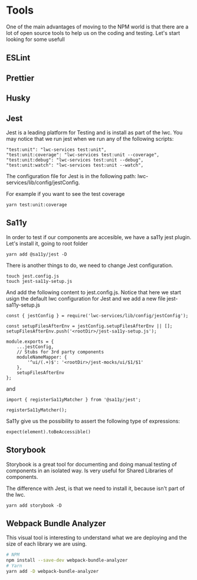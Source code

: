 
# Tools

One of the main advantages of moving to the NPM world is that there are a lot of open source tools to help us on the coding and testing. 
Let's start looking for some usefull 


## ESLint

## Prettier

## Husky


## Jest 
Jest is a leading platform for Testing and is install as part of the lwc. You may notice that we run jest when we run any of the following scripts:

    "test:unit": "lwc-services test:unit",
    "test:unit:coverage": "lwc-services test:unit --coverage",
    "test:unit:debug": "lwc-services test:unit --debug",
    "test:unit:watch": "lwc-services test:unit --watch",

The configuration file for Jest is in the following path: lwc-services/lib/config/jestConfig.


For example if you want to see the test coverage 
````
yarn test:unit:coverage
````


## Sa11y
In order to test if our components are accesible, we have a sa11y jest plugin. 
Let's install it, going to root folder 

````
yarn add @sa11y/jest -D
````

There is another things to do, we need to change Jest configuration.  

````
touch jest.config.js
touch jest-sa11y-setup.js
````

And add the following content to  jest.config.js. Notice that here we start usign the default lwc configuration for Jest and we add a new file jest-sa11y-setup.js

````
const { jestConfig } = require('lwc-services/lib/config/jestConfig');

const setupFilesAfterEnv = jestConfig.setupFilesAfterEnv || [];
setupFilesAfterEnv.push('<rootDir>/jest-sa11y-setup.js');

module.exports = {
    ...jestConfig,
    // Stubs for 3rd party components
    moduleNameMapper: {
        '^ui/(.+)$': '<rootDir>/jest-mocks/ui/$1/$1'
    },
    setupFilesAfterEnv
};
````
and 

````
import { registerSa11yMatcher } from '@sa11y/jest';

registerSa11yMatcher();
````

Sa11y give us the possibility to assert the following type of expressions:

````
expect(element).toBeAccessible()
`````

## Storybook
Storybook is a great tool for documenting and doing manual testing of components in an isolated way. Is very useful for Shared Libraries of components.

The difference with Jest, is that we need to install it, because isn't part of the lwc.

````
yarn add storybook -D
`````



## Webpack Bundle Analyzer

This visual tool is interesting to understand what we are deploying and the size of each library we are using. 

```bash
# NPM
npm install --save-dev webpack-bundle-analyzer
# Yarn
yarn add -D webpack-bundle-analyzer
```
